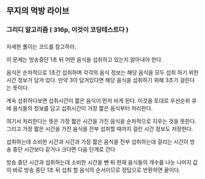 ## 무지의 먹방 라이브

### 그리디 알고리즘 ( 316p, 이것이 코딩테스트다 )

###

자세한 풀이는 코드를 참고하라.<br>

이 문제는 방송중단 1초 뒤 어떤 음식을 섭취하고 있는지 알아내야 한다.<br>

음식은 순차적으로 1초간 섭취하며 각각의 음식 정보는 해당 음식을 모두 섭취 하기 위한 시간 정보가 담겨 있다. 만약 3이 담겨있다면 해당 음식을 섭취하기 위해 3초가 걸린다는 뜻이다.<br>

계속 섭취하다보면 섭취시간이 짧은 음식이 먼저 비게 된다. 이것을 토대로 우선순위 큐에 음식들의 정보를 담고 섭취시간이 가장 짧은 음식부터 처리한다.<br>

여기서 처리한다는 뜻은 가장 짧은 시간을 가진 음식을 순차적으로 지우는 것을 뜻한다. 그리고 가장 짧은 시간을 가진 음식을 전부 섭취할 때까지 걸린 시간 정보도 저장한다.<br>

섭취하는데 소비한 시간과 시간과 가장 짧은 음식을 전부 섭취하는데 걸리는 시간이 방송 중단 시간보다 같거나 크다면 다음 단계로 간다<br>

방송 중단 시간과 섭취하는데 소비한 시간을 뺀 뒤 현재 음식들의 개수를 나눈 나머지 값이 바로 방송 중단 1초 뒤 섭취 할 음식의 순서이므로 정답으로 반환하면 끝이다. <br>